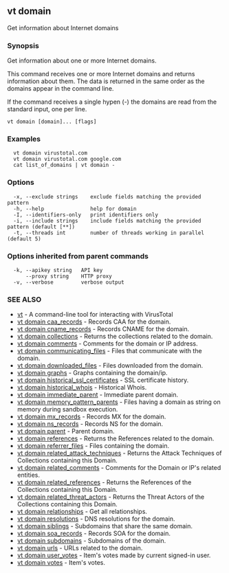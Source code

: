 ## vt domain

Get information about Internet domains

### Synopsis

Get information about one or more Internet domains.

This command receives one or more Internet domains and returns information about
them. The data is returned in the same order as the domains appear in the
command line.

If the command receives a single hypen (-) the domains are read from the standard
input, one per line.


```
vt domain [domain]... [flags]
```

### Examples

```
  vt domain virustotal.com
  vt domain virustotal.com google.com
  cat list_of_domains | vt domain -
```

### Options

```
  -x, --exclude strings    exclude fields matching the provided pattern
  -h, --help               help for domain
  -I, --identifiers-only   print identifiers only
  -i, --include strings    include fields matching the provided pattern (default [**])
  -t, --threads int        number of threads working in parallel (default 5)
```

### Options inherited from parent commands

```
  -k, --apikey string   API key
      --proxy string    HTTP proxy
  -v, --verbose         verbose output
```

### SEE ALSO

* [vt](vt.md)	 - A command-line tool for interacting with VirusTotal
* [vt domain caa_records](vt_domain_caa_records.md)	 - Records CAA for the domain.
* [vt domain cname_records](vt_domain_cname_records.md)	 - Records CNAME for the domain.
* [vt domain collections](vt_domain_collections.md)	 - Returns the collections related to the domain.
* [vt domain comments](vt_domain_comments.md)	 - Comments for the domain or IP address.
* [vt domain communicating_files](vt_domain_communicating_files.md)	 - Files that communicate with the domain.
* [vt domain downloaded_files](vt_domain_downloaded_files.md)	 - Files downloaded from the domain.
* [vt domain graphs](vt_domain_graphs.md)	 - Graphs containing the domain/ip.
* [vt domain historical_ssl_certificates](vt_domain_historical_ssl_certificates.md)	 - SSL certificate history.
* [vt domain historical_whois](vt_domain_historical_whois.md)	 - Historical Whois.
* [vt domain immediate_parent](vt_domain_immediate_parent.md)	 - Immediate parent domain.
* [vt domain memory_pattern_parents](vt_domain_memory_pattern_parents.md)	 - Files having a domain as string on memory during sandbox execution.
* [vt domain mx_records](vt_domain_mx_records.md)	 - Records MX for the domain.
* [vt domain ns_records](vt_domain_ns_records.md)	 - Records NS for the domain.
* [vt domain parent](vt_domain_parent.md)	 - Parent domain.
* [vt domain references](vt_domain_references.md)	 - Returns the References related to the domain.
* [vt domain referrer_files](vt_domain_referrer_files.md)	 - Files containing the domain.
* [vt domain related_attack_techniques](vt_domain_related_attack_techniques.md)	 - Returns the Attack Techniques of Collections containing this Domain.
* [vt domain related_comments](vt_domain_related_comments.md)	 - Comments for the Domain or IP's related entities.
* [vt domain related_references](vt_domain_related_references.md)	 - Returns the References of the Collections containing this Domain.
* [vt domain related_threat_actors](vt_domain_related_threat_actors.md)	 - Returns the Threat Actors of the Collections containing this Domain.
* [vt domain relationships](vt_domain_relationships.md)	 - Get all relationships.
* [vt domain resolutions](vt_domain_resolutions.md)	 - DNS resolutions for the domain.
* [vt domain siblings](vt_domain_siblings.md)	 - Subdomains that share the same domain.
* [vt domain soa_records](vt_domain_soa_records.md)	 - Records SOA for the domain.
* [vt domain subdomains](vt_domain_subdomains.md)	 - Subdomains of the domain.
* [vt domain urls](vt_domain_urls.md)	 - URLs related to the domain.
* [vt domain user_votes](vt_domain_user_votes.md)	 - Item's votes made by current signed-in user.
* [vt domain votes](vt_domain_votes.md)	 - Item's votes.

